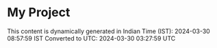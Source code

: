 # My Project

This content is dynamically generated in Indian Time (IST): 2024-03-30 08:57:59 IST
Converted to UTC: 2024-03-30 03:27:59 UTC
